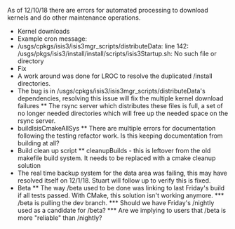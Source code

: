 As of 12/10/18 there are errors for automated processing to download kernels and do other maintenance operations.

* Kernel downloads
 * Example cron message: 
  * /usgs/cpkgs/isis3/isis3mgr_scripts/distributeData: line 142: /usgs/pkgs/isis3/install/install/scripts/isis3Startup.sh: No such file or directory
 * Fix
  * A work around was done for LROC to resolve the duplicated /install directories.
  * The bug is in /usgs/cpkgs/isis3/isis3mgr_scripts/distributeData's dependencies, resolving this issue will fix the multiple kernel download failures
** The rsync server which distributes these files is full, a set of no longer needed directories which will free up the needed space on the rsync server.
* buildIsisCmakeAllSys
** There are multiple errors for documentation following the testing refactor work.  Is this keeping documentation from building at all?
* Build clean up script
** cleanupBuilds - this is leftover from the old makefile build system.  It needs to be replaced with a cmake cleanup solution
* The real time backup system for the data area was failing, this may have resolved itself on 12/1/18.  Stuart will follow up to verify this is fixed.
* Beta
** The way /beta used to be done was linking to last Friday's build if all tests passed.  With CMake, this solution isn't working anymore.
*** /beta is pulling the dev branch.
*** Should we have Friday's /nightly used as a candidate for /beta?
*** Are we implying to users that /beta is more "reliable" than /nightly?
